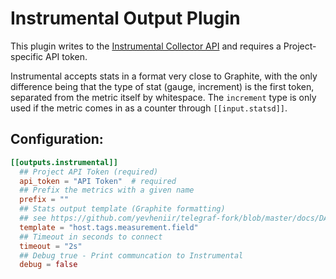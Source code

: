 # Instrumental Output Plugin

This plugin writes to the [Instrumental Collector API](https://instrumentalapp.com/docs/tcp-collector)
and requires a Project-specific API token.

Instrumental accepts stats in a format very close to Graphite, with the only difference being that
the type of stat (gauge, increment) is the first token, separated from the metric itself
by whitespace. The `increment` type is only used if the metric comes in as a counter through `[[input.statsd]]`.

## Configuration:

```toml
[[outputs.instrumental]]
  ## Project API Token (required)
  api_token = "API Token"  # required
  ## Prefix the metrics with a given name
  prefix = ""
  ## Stats output template (Graphite formatting)
  ## see https://github.com/yevheniir/telegraf-fork/blob/master/docs/DATA_FORMATS_OUTPUT.md#graphite
  template = "host.tags.measurement.field"
  ## Timeout in seconds to connect
  timeout = "2s"
  ## Debug true - Print communcation to Instrumental
  debug = false
```
